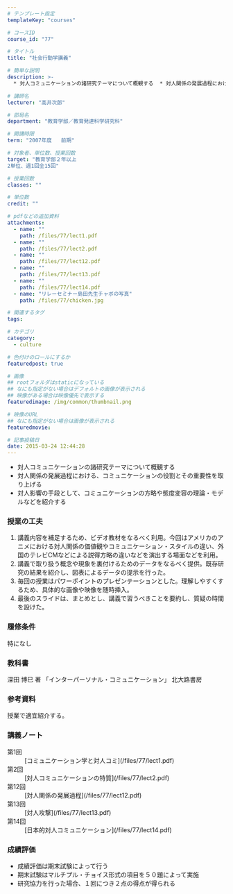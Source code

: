 ```yaml
---
# テンプレート指定
templateKey: "courses"

# コースID
course_id: "77"

# タイトル
title: "社会行動学講義"

# 簡単な説明
description: >-
  * 対人コミュニケーションの諸研究テーマについて概観する  * 対人関係の発展過程における、コミュニケーションの役割とその重要性を取り上げる  * 対人影響の手段として、コミュニケーションの方...

# 講師名
lecturer: "高井次郎"

# 部局名
department: "教育学部／教育発達科学研究科"

# 開講時限
term: "2007年度	前期"

# 対象者、単位数、授業回数
target: "教育学部２年以上
2単位、週1回全15回"

# 授業回数
classes: ""

# 単位数
credit: ""

# pdfなどの追加資料
attachments: 
  - name: "" 
    path: /files/77/lect1.pdf
  - name: "" 
    path: /files/77/lect2.pdf
  - name: "" 
    path: /files/77/lect12.pdf
  - name: "" 
    path: /files/77/lect13.pdf
  - name: "" 
    path: /files/77/lect14.pdf
  - name: "リレーセミナー島田先生チャボの写真" 
    path: /files/77/chicken.jpg

# 関連するタグ
tags:

# カテゴリ
category:
  - culture

# 色付けのロールにするか
featuredpost: true

# 画像
## rootフォルダはstaticになっている
## なにも指定がない場合はデフォルトの画像が表示される
## 映像がある場合は映像優先で表示する
featuredimage: /img/common/thumbnail.png

# 映像のURL
## なにも指定がない場合は画像が表示される
featuredmovie: 

# 記事投稿日
date: 2015-03-24 12:44:28
---
```


* 対人コミュニケーションの諸研究テーマについて概観する
* 対人関係の発展過程における、コミュニケーションの役割とその重要性を取り上げる
* 対人影響の手段として、コミュニケーションの方略や態度変容の理論・モデルなどを紹介する


### 授業の工夫

1. 講義内容を補足するため、ビデオ教材をなるべく利用。今回はアメリカのアニメにおける対人関係の価値観やコミュニケーション・スタイルの違い、外国のテレビCMなどによる説得方略の違いなどを演出する場面などを利用。
2. 講義で取り扱う概念や現象を裏付けるためのデータをなるべく提供。既存研究の結果を紹介し、図表によるデータの提示を行った。
3. 毎回の授業はパワーポイントのプレゼンテーションとした。理解しやすくするため、具体的な画像や映像を随時挿入。
4. 最後のスライドは、まとめとし、講義で習うべきことを要約し、質疑の時間を設けた。





### 履修条件

特になし

### 教科書

深田 博巳 著 「インターパーソナル・コミュニケーション」 北大路書房

### 参考資料

授業で適宜紹介する。





### 講義ノート

<dl>
<dt>
第1回
</dt>

<dd>
[コミュニケーション学と対人コミ](/files/77/lect1.pdf) 

<dd>
<dt>
第2回
</dt>

<dd>
[対人コミュニケーションの特質](/files/77/lect2.pdf) 

<dd>
<dt>
第12回
</dt>

<dd>
[対人関係の発展過程](/files/77/lect12.pdf) 

<dd>
<dt>
第13回
</dt>

<dd>
[対人攻撃](/files/77/lect13.pdf) 

<dd>
<dt>
第14回
</dt>

<dd>
[日本的対人コミュニケーション](/files/77/lect14.pdf) 

<dd>
</dl>





### 成績評価

* 成績評価は期末試験によって行う
* 期末試験はマルチプル・チョイス形式の項目を５０題によって実施
* 研究協力を行った場合、１回につき２点の得点が得られる



